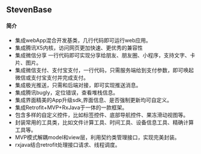 ##  StevenBase
#### 简介
- 集成webApp混合开发基类，几行代码即可运行web应用。
- 集成腾讯X5内核，访问网页更加快速、更优秀的兼容性
- 集成微信分享 一行代码即可实现分享给朋友、朋友圈、小程序，支持文字、卡片、图片。
- 集成微信支付、支付宝支付，一行代码，只需服务端给到支付参数，即可唤起微信或支付宝支付并完成支付。
- 集成极光推送，只需和后端对接，即可实现推送消息。
- 集成腾讯bugly，定位错误，查看堆栈信息。
- 集成界面精美的App升级sdk,界面信息、是否强制更新均可自定义。
- 集成Retrofit+MVP+RxJava于一体的一款框架。
- 包含多样的自定义控件，比如标签控件、底部导航控件、果冻滑动视图等。
- 封装常用的工具类，比如文件计算工具、时间工具、设备信息工具、精确计算工具等。
- MVP模式解耦model和view层，利用契约类管理接口，实现完美封装。
- rxjava结合retrofit处理接口请求、线程调度。


